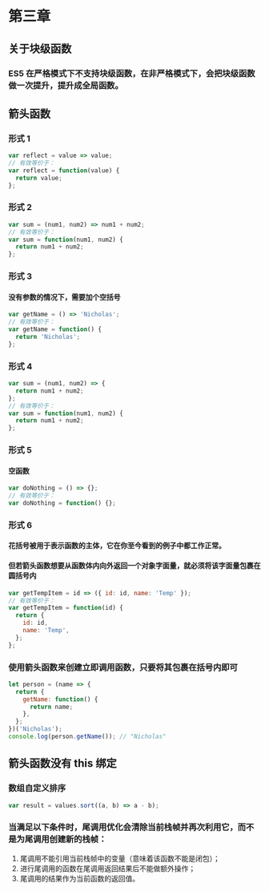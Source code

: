 # 第三章

## 关于块级函数

### ES5 在严格模式下不支持块级函数，在非严格模式下，会把块级函数做一次提升，提升成全局函数。

## 箭头函数

### 形式 1

```javascript
var reflect = value => value;
// 有效等价于：
var reflect = function(value) {
  return value;
};
```

### 形式 2

```javascript
var sum = (num1, num2) => num1 + num2;
// 有效等价于：
var sum = function(num1, num2) {
  return num1 + num2;
};
```

### 形式 3

#### 没有参数的情况下，需要加个空括号

```javascript
var getName = () => 'Nicholas';
// 有效等价于：
var getName = function() {
  return 'Nicholas';
};
```

### 形式 4

```javascript
var sum = (num1, num2) => {
  return num1 + num2;
};
// 有效等价于：
var sum = function(num1, num2) {
  return num1 + num2;
};
```

### 形式 5

#### 空函数

```javascript
var doNothing = () => {};
// 有效等价于：
var doNothing = function() {};
```

### 形式 6

#### 花括号被用于表示函数的主体，它在你至今看到的例子中都工作正常。

#### 但若箭头函数想要从函数体内向外返回一个对象字面量，就必须将该字面量包裹在圆括号内

```javascript
var getTempItem = id => ({ id: id, name: 'Temp' });
// 有效等价于：
var getTempItem = function(id) {
  return {
    id: id,
    name: 'Temp',
  };
};
```

### 使用箭头函数来创建立即调用函数，只要将其包裹在括号内即可

```javascript
let person = (name => {
  return {
    getName: function() {
      return name;
    },
  };
})('Nicholas');
console.log(person.getName()); // "Nicholas"
```

## 箭头函数没有 this 绑定

### 数组自定义排序

```javascript
var result = values.sort((a, b) => a - b);
```

### 当满足以下条件时，尾调用优化会清除当前栈帧并再次利用它，而不是为尾调用创建新的栈帧：

1. 尾调用不能引用当前栈帧中的变量（意味着该函数不能是闭包）；
2. 进行尾调用的函数在尾调用返回结果后不能做额外操作；
3. 尾调用的结果作为当前函数的返回值。
